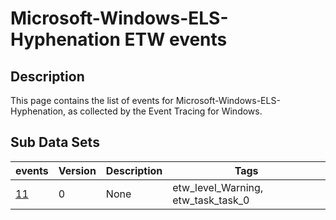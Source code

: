 # Microsoft-Windows-ELS-Hyphenation ETW events

## Description
This page contains the list of events for Microsoft-Windows-ELS-Hyphenation, as collected by the Event Tracing for Windows.

## Sub Data Sets
|events|Version|Description|Tags|
|---|---|---|---|
|[11](events/event-11.md)|0|None|etw_level_Warning, etw_task_task_0|
